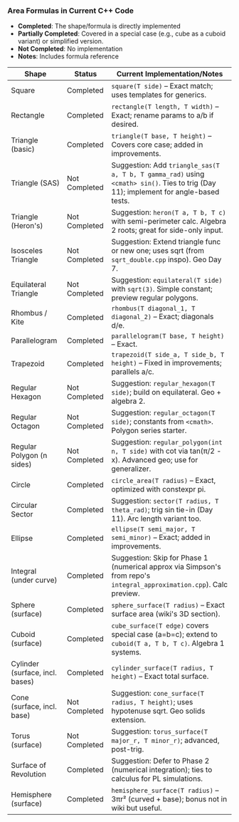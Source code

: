 ### Area Formulas in Current C++ Code

- **Completed**: The shape/formula is directly implemented
- **Partially Completed**: Covered in a special case (e.g., cube as a cuboid variant) or simplified version.
- **Not Completed**: No implementation
- **Notes**: Includes formula reference




| Shape                           | Status        | Current Implementation/Notes                                                                                                         |
| ------------------------------- | ------------- | ------------------------------------------------------------------------------------------------------------------------------------ |
| Square                          | Completed     | `square(T side)` – Exact match; uses templates for generics.                                                                         |
| Rectangle                       | Completed     | `rectangle(T length, T width)` – Exact; rename params to a/b if desired.                                                             |
| Triangle (basic)                | Completed     | `triangle(T base, T height)` – Covers core case; added in improvements.                                                              |
| Triangle (SAS)                  | Not Completed | Suggestion: Add `triangle_sas(T a, T b, T gamma_rad)` using `<cmath> sin()`. Ties to trig (Day 11); implement for angle-based tests. |
| Triangle (Heron's)              | Not Completed | Suggestion: `heron(T a, T b, T c)` with semi-perimeter calc. Algebra 2 roots; great for side-only input.                             |
| Isosceles Triangle              | Not Completed | Suggestion: Extend triangle func or new one; uses sqrt (from `sqrt_double.cpp` inspo). Geo Day 7.                                    |
| Equilateral Triangle            | Not Completed | Suggestion: `equilateral(T side)` with `sqrt(3)`. Simple constant; preview regular polygons.                                         |
| Rhombus / Kite                  | Completed     | `rhombus(T diagonal_1, T diagonal_2)` – Exact; diagonals d/e.                                                                        |
| Parallelogram                   | Completed     | `parallelogram(T base, T height)` – Exact.                                                                                           |
| Trapezoid                       | Completed     | `trapezoid(T side_a, T side_b, T height)` – Fixed in improvements; parallels a/c.                                                    |
| Regular Hexagon                 | Not Completed | Suggestion: `regular_hexagon(T side)`; build on equilateral. Geo + algebra 2.                                                        |
| Regular Octagon                 | Not Completed | Suggestion: `regular_octagon(T side)`; constants from `<cmath>`. Polygon series starter.                                             |
| Regular Polygon (n sides)       | Not Completed | Suggestion: `regular_polygon(int n, T side)` with cot via tan(π/2 - x). Advanced geo; use for generalizer.                           |
| Circle                          | Completed     | `circle_area(T radius)` – Exact, optimized with constexpr pi.                                                                        |
| Circular Sector                 | Completed     | Suggestion: `sector(T radius, T theta_rad)`; trig sin tie-in (Day 11). Arc length variant too.                                       |
| Ellipse                         | Completed     | `ellipse(T semi_major, T semi_minor)` – Exact; added in improvements.                                                                |
| Integral (under curve)          | Completed     | Suggestion: Skip for Phase 1 (numerical approx via Simpson's from repo's `integral_approximation.cpp`). Calc preview.                |
| Sphere (surface)                | Completed     | `sphere_surface(T radius)` – Exact surface area (wiki's 3D section).                                                                 |
| Cuboid (surface)                | Completed     | `cube_surface(T edge)` covers special case (a=b=c); extend to `cuboid(T a, T b, T c)`. Algebra 1 systems.                            |
| Cylinder (surface, incl. bases) | Completed     | `cylinder_surface(T radius, T height)` – Exact total surface.                                                                        |
| Cone (surface, incl. base)      | Not Completed | Suggestion: `cone_surface(T radius, T height)`; uses hypotenuse sqrt. Geo solids extension.                                          |
| Torus (surface)                 | Not Completed | Suggestion: `torus_surface(T major_r, T minor_r)`; advanced, post-trig.                                                              |
| Surface of Revolution           | Completed     | Suggestion: Defer to Phase 2 (numerical integration); ties to calculus for PL simulations.                                           |
| Hemisphere (surface)            | Completed     | `hemisphere_surface(T radius)` – 3πr² (curved + base); bonus not in wiki but useful.                                                 |
